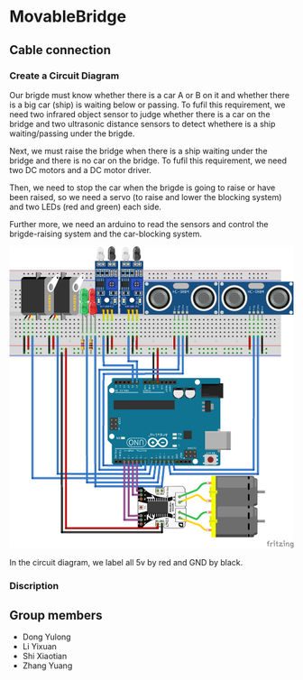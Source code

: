 # MovableBridge

## Cable connection

### Create a Circuit Diagram

Our brigde must know whether there is a car A or B on it and whether there is a big car (ship) is waiting below or passing. To fufil this requirement, we need two infrared object sensor to judge whether there is a car on the bridge and two ultrasonic distance sensors to detect whethere is a ship waiting/passing under the brigde.

Next, we must raise the bridge when there is a ship waiting under the bridge and there is no car on the bridge. To fufil this requirement, we need two DC motors and a DC motor driver.

Then, we need to stop the car when the brigde is going to raise or have been raised, so we need a servo (to raise and lower the blocking system) and two LEDs (red and green) each side.

Further more, we need an arduino to read the sensors and control the brigde-raising system and the car-blocking system.

![](https://raw.githubusercontent.com/zyayoung/MovableBridge/master/cable_connection.png?token=AGkZAypo4t3WaviW3AHfkFnpgQ2Oi9qrks5bxa9MwA%3D%3D)

In the circuit diagram, we label all 5v by red and GND by black.

### Discription



## Group members

- Dong Yulong
- Li Yixuan
- Shi Xiaotian
- Zhang Yuang
